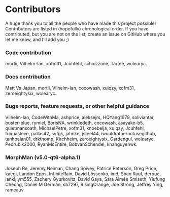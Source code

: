 # Contributors

A huge thank you to all the people who have made this project possible! Contributors are listed in (hopefully)
chronological order. If you have contributed, but you are not on the list, create an issue on GitHub where you let me
know, and I'll add you ;)

### Code contribution

mortii, Vilhelm-Ian, xofm31, Jcuhfehl, schiozzone, Tartee, wolearyc.

### Docs contribution

Matt Vs Japan, mortii, Vilhelm-Ian, cocowash, xuiqzy, xofm31, zeroeightysix, wolearyc.

### Bugs reports, feature requests, or other helpful guidance

Vilhelm-Ian, CodeWithMa, ashprice, aleksejrs, HQYang1979, soliviantar, buster-blue, rymiel, BorisNA, wrinkledeth,
cocowash, asayake-b5, quietmansoath, MichaelPetre, xofm31, knoebelja, xuiqzy, Jcuhfehl, fuquasteve, pallas42, syfgk,
jahnke, jsteel44, iwouldrathernotusegithub, tanhoaian01, drkthomp, Kirchheim, zeroeightysix, Gardengul, wolearyc,
Pedrubik2000, RyanMcEntire, BobvanSchendel, khanguyenwk.

### MorphMan (v5.0-qt6-alpha.1)

Joseph Re, Jeremy Neiman, Chang Spivey, Patrice Peterson, Greg Price, kaegi, Landon Epps, InfiniteRain, David Lõssenko,
imd, Shan Rauf, derpue, ianki, ym555, Zachery Gyurkovitz, David Gaya, Sara Aimée Smiseth, Yiufung Cheong, Daniel M
German, sb7297, RisingOrange, Joe Strong, Jeffrey Ying, rameauv.